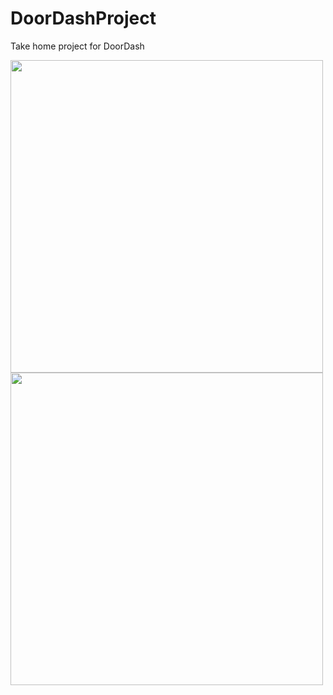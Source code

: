 # DoorDashProject
Take home project for DoorDash

<img src="https://user-images.githubusercontent.com/15721146/110725689-db732500-81cc-11eb-920c-83c7ec3a3bc1.png" height="500"/>
<img src="https://user-images.githubusercontent.com/15721146/110725780-0198c500-81cd-11eb-96e9-9b3a70e7870f.png" height="500"/>


